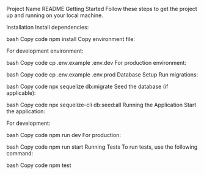 Project Name README
Getting Started
Follow these steps to get the project up and running on your local machine.

Installation
Install dependencies:

bash
Copy code
npm install
Copy environment file:

For development environment:

bash
Copy code
cp .env.example .env.dev
For production environment:

bash
Copy code
cp .env.example .env.prod
Database Setup
Run migrations:

bash
Copy code
npx sequelize db:migrate
Seed the database (if applicable):

bash
Copy code
npx sequelize-cli db:seed:all
Running the Application
Start the application:

For development:

bash
Copy code
npm run dev
For production:

bash
Copy code
npm run start
Running Tests
To run tests, use the following command:

bash
Copy code
npm test
